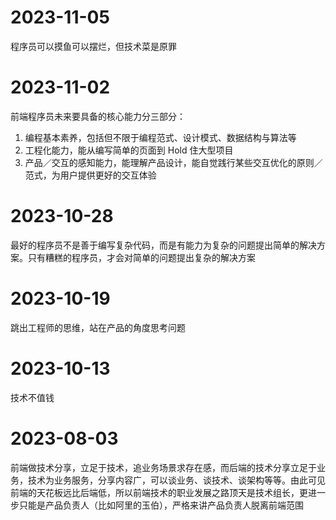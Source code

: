 # 2023-11-05

程序员可以摸鱼可以摆烂，但技术菜是原罪

# 2023-11-02

前端程序员未来要具备的核心能力分三部分：

1. 编程基本素养，包括但不限于编程范式、设计模式、数据结构与算法等
2. 工程化能力，能从编写简单的页面到 Hold 住大型项目
3. 产品／交互的感知能力，能理解产品设计，能自觉践行某些交互优化的原则／范式，为用户提供更好的交互体验

# 2023-10-28

最好的程序员不是善于编写复杂代码，而是有能力为复杂的问题提出简单的解决方案。只有糟糕的程序员，才会对简单的问题提出复杂的解决方案

# 2023-10-19

跳出工程师的思维，站在产品的角度思考问题

# 2023-10-13

技术不值钱

# 2023-08-03

前端做技术分享，立足于技术，追业务场景求存在感，而后端的技术分享立足于业务，技术为业务服务，分享内容广，可以谈业务、谈技术、谈架构等等。由此可见前端的天花板远比后端低，所以前端技术的职业发展之路顶天是技术组长，更进一步只能是产品负责人（比如阿里的玉伯），严格来讲产品负责人脱离前端范围

